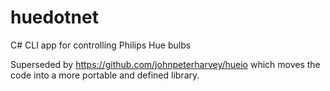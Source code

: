 huedotnet
=========

C# CLI app for controlling Philips Hue bulbs

Superseded by https://github.com/johnpeterharvey/hueio which moves the code into a more portable and defined library.
